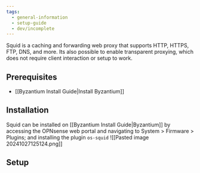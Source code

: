 ```yaml
---
tags:
  - general-information
  - setup-guide
  - dev/incomplete
---
```


Squid is a caching and forwarding web proxy that supports HTTP, HTTPS, FTP, DNS, and more.
Its also possible to enable transparent proxying, which does not require client interaction or setup to work.

## Prerequisites
- [[Byzantium Install Guide|Install Byzantium]]
## Installation
Squid can be installed on [[Byzantium Install Guide|Byzantium]] by accessing the OPNsense web portal and navigating to System > Firmware > Plugins; and installing the plugin `os-squid` ![[Pasted image 20241027125124.png]]
## Setup
